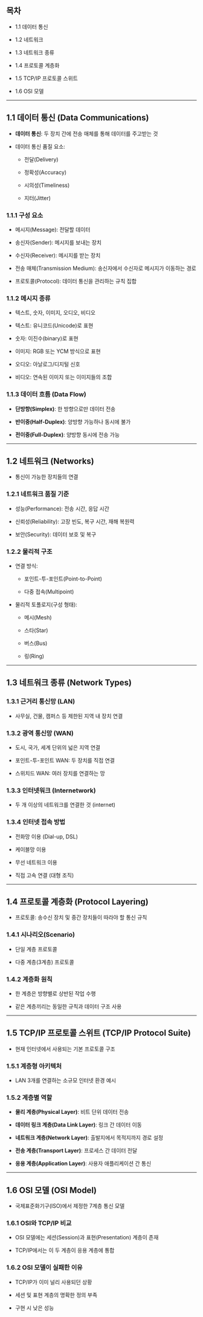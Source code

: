 ## 목차

- 1.1 데이터 통신
    
- 1.2 네트워크
    
- 1.3 네트워크 종류
    
- 1.4 프로토콜 계층화
    
- 1.5 TCP/IP 프로토콜 스위트
    
- 1.6 OSI 모델
    

---

## 1.1 데이터 통신 (Data Communications)

- **데이터 통신**: 두 장치 간에 전송 매체를 통해 데이터를 주고받는 것
    
- 데이터 통신 품질 요소:
    
    - 전달(Delivery)
        
    - 정확성(Accuracy)
        
    - 시의성(Timeliness)
        
    - 지터(Jitter)
        

### 1.1.1 구성 요소

- 메시지(Message): 전달할 데이터
    
- 송신자(Sender): 메시지를 보내는 장치
    
- 수신자(Receiver): 메시지를 받는 장치
    
- 전송 매체(Transmission Medium): 송신자에서 수신자로 메시지가 이동하는 경로
    
- 프로토콜(Protocol): 데이터 통신을 관리하는 규칙 집합
    

### 1.1.2 메시지 종류

- 텍스트, 숫자, 이미지, 오디오, 비디오
    
- 텍스트: 유니코드(Unicode)로 표현
    
- 숫자: 이진수(binary)로 표현
    
- 이미지: RGB 또는 YCM 방식으로 표현
    
- 오디오: 아날로그/디지털 신호
    
- 비디오: 연속된 이미지 또는 이미지들의 조합
    

### 1.1.3 데이터 흐름 (Data Flow)

- **단방향(Simplex)**: 한 방향으로만 데이터 전송
    
- **반이중(Half-Duplex)**: 양방향 가능하나 동시에 불가
    
- **전이중(Full-Duplex)**: 양방향 동시에 전송 가능
    

---

## 1.2 네트워크 (Networks)

- 통신이 가능한 장치들의 연결
    

### 1.2.1 네트워크 품질 기준

- 성능(Performance): 전송 시간, 응답 시간
    
- 신뢰성(Reliability): 고장 빈도, 복구 시간, 재해 복원력
    
- 보안(Security): 데이터 보호 및 복구
    

### 1.2.2 물리적 구조

- 연결 방식:
    
    - 포인트-투-포인트(Point-to-Point)
        
    - 다중 접속(Multipoint)
        
- 물리적 토폴로지(구성 형태):
    
    - 메시(Mesh)
        
    - 스타(Star)
        
    - 버스(Bus)
        
    - 링(Ring)
        

---

## 1.3 네트워크 종류 (Network Types)

### 1.3.1 근거리 통신망 (LAN)

- 사무실, 건물, 캠퍼스 등 제한된 지역 내 장치 연결
    

### 1.3.2 광역 통신망 (WAN)

- 도시, 국가, 세계 단위의 넓은 지역 연결
    
- 포인트-투-포인트 WAN: 두 장치를 직접 연결
    
- 스위치드 WAN: 여러 장치를 연결하는 망
    

### 1.3.3 인터넷워크 (Internetwork)

- 두 개 이상의 네트워크를 연결한 것 (internet)
    

### 1.3.4 인터넷 접속 방법

- 전화망 이용 (Dial-up, DSL)
    
- 케이블망 이용
    
- 무선 네트워크 이용
    
- 직접 고속 연결 (대형 조직)
    

---

## 1.4 프로토콜 계층화 (Protocol Layering)

- 프로토콜: 송수신 장치 및 중간 장치들이 따라야 할 통신 규칙
    

### 1.4.1 시나리오(Scenario)

- 단일 계층 프로토콜
    
- 다중 계층(3계층) 프로토콜
    

### 1.4.2 계층화 원칙

- 한 계층은 방향별로 상반된 작업 수행
    
- 같은 계층끼리는 동일한 규칙과 데이터 구조 사용
    

---

## 1.5 TCP/IP 프로토콜 스위트 (TCP/IP Protocol Suite)

- 현재 인터넷에서 사용되는 기본 프로토콜 구조
    

### 1.5.1 계층형 아키텍처

- LAN 3개를 연결하는 소규모 인터넷 환경 예시
    

### 1.5.2 계층별 역할

- **물리 계층(Physical Layer)**: 비트 단위 데이터 전송
    
- **데이터 링크 계층(Data Link Layer)**: 링크 간 데이터 이동
    
- **네트워크 계층(Network Layer)**: 출발지에서 목적지까지 경로 설정
    
- **전송 계층(Transport Layer)**: 프로세스 간 데이터 전달
    
- **응용 계층(Application Layer)**: 사용자 애플리케이션 간 통신
    

---

## 1.6 OSI 모델 (OSI Model)

- 국제표준화기구(ISO)에서 제정한 7계층 통신 모델
    

### 1.6.1 OSI와 TCP/IP 비교

- OSI 모델에는 세션(Session)과 표현(Presentation) 계층이 존재
    
- TCP/IP에서는 이 두 계층이 응용 계층에 통합
    

### 1.6.2 OSI 모델이 실패한 이유

- TCP/IP가 이미 널리 사용되던 상황
    
- 세션 및 표현 계층의 명확한 정의 부족
    
- 구현 시 낮은 성능
    
